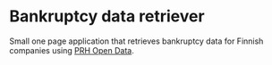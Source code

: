 Bankruptcy data retriever
==============

Small one page application that retrieves bankruptcy data for Finnish companies using [PRH Open Data](http://avoindata.prh.fi/). 
